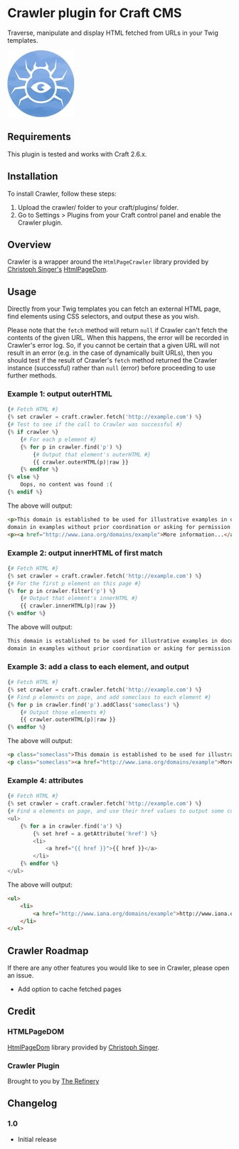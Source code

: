 # Crawler plugin for Craft CMS

Traverse, manipulate and display HTML fetched from URLs in your Twig templates.

![Logo](crawler/resources/icon.png)


## Requirements

This plugin is tested and works with Craft 2.6.x.


## Installation

To install Crawler, follow these steps:

1. Upload the crawler/ folder to your craft/plugins/ folder.
2. Go to Settings > Plugins from your Craft control panel and enable the Crawler plugin.


## Overview

Crawler is a wrapper around the `HtmlPageCrawler` library provided by [Christoph Singer's](https://github.com/wasinger) [HtmlPageDom](https://github.com/wasinger/htmlpagedom).


## Usage

Directly from your Twig templates you can fetch an external HTML page, find elements using CSS selectors, and output these as you wish.

Please note that the `fetch` method will return `null` if Crawler can't fetch the contents of the given URL.
When this happens, the error will be recorded in Crawler's error log.
So, if you cannot be certain that a given URL will not result in an error (e.g. in the case of dynamically built URLs), then you should test if the result of Crawler's `fetch` method returned the Crawler instance (successful) rather than `null` (error) before proceeding to use further methods.

### Example 1: output outerHTML

```php
{# Fetch HTML #}
{% set crawler = craft.crawler.fetch('http://example.com') %}
{# Test to see if the call to Crawler was successful #}
{% if crawler %}
    {# For each p element #}
    {% for p in crawler.find('p') %}
        {# Output that element's outerHTML #}
        {{ crawler.outerHTML(p)|raw }}
    {% endfor %}
{% else %}
    Oops, no content was found :(
{% endif %}
```

The above will output:
```html
<p>This domain is established to be used for illustrative examples in documents. You may use this
domain in examples without prior coordination or asking for permission.</p>
<p><a href="http://www.iana.org/domains/example">More information...</a></p>
```

### Example 2: output innerHTML of first match
```php
{# Fetch HTML #}
{% set crawler = craft.crawler.fetch('http://example.com') %}
{# For the first p element on this page #}
{% for p in crawler.filter('p') %}
    {# Output that element's innerHTML #}
    {{ crawler.innerHTML(p)|raw }}
{% endfor %}
```

The above will output:
```html
This domain is established to be used for illustrative examples in documents. You may use this
domain in examples without prior coordination or asking for permission.
```


### Example 3: add a class to each element, and output
```php
{# Fetch HTML #}
{% set crawler = craft.crawler.fetch('http://example.com') %}
{# Find p elements on page, and add someclass to each element #}
{% for p in crawler.find('p').addClass('someclass') %}
    {# Output those elements #}
    {{ crawler.outerHTML(p)|raw }}
{% endfor %}
```

The above will output:
```html
<p class="someclass">This domain is established to be used for illustrative examples in documents. You may use this domain in examples without prior coordination or asking for permission.</p>
<p class="someclass"><a href="http://www.iana.org/domains/example">More information...</a></p>
```


### Example 4: attributes
```php
{# Fetch HTML #}
{% set crawler = craft.crawler.fetch('http://example.com') %}
{# Find a elements on page, and use their href values to output some custom markup #}
<ul>
    {% for a in crawler.find('a') %}
        {% set href = a.getAttribute('href') %}
        <li>
            <a href="{{ href }}">{{ href }}</a>
        </li>
    {% endfor %}
</ul>
```

The above will output:
```html
<ul>
    <li>
        <a href="http://www.iana.org/domains/example">http://www.iana.org/domains/example</a>
    </li>
</ul>
```


## Crawler Roadmap

If there are any other features you would like to see in Crawler, please open an issue.

* Add option to cache fetched pages


## Credit

### HTMLPageDOM
[HtmlPageDom](https://github.com/wasinger/htmlpagedom) library provided by [Christoph Singer](https://github.com/wasinger).

### Crawler Plugin
Brought to you by [The Refinery](http://therefinery.co.nz)


## Changelog
### 1.0
* Initial release


